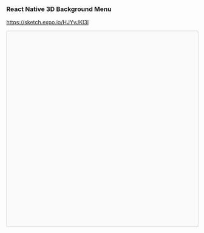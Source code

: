  ### React Native 3D Background Menu ###

https://sketch.expo.io/HJYvJKI3l  


<div data-snack-id="HJYvJKI3l" data-snack-platform="ios" data-snack-preview="true" style="overflow:hidden;background:#fafafa;border:1px solid rgba(0,0,0,.16);border-radius:4px;height:514px;width:100%"></div>
<script async src="https://snack.expo.io/embed.js"></script>
